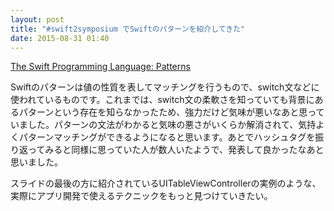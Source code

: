 ```yaml
---
layout: post
title: "#swift2symposium でSwiftのパターンを紹介してきた"
date: 2015-08-31 01:40
---
```


[The Swift Programming Language: Patterns](https://developer.apple.com/library/ios/documentation/Swift/Conceptual/Swift_Programming_Language/Patterns.html)

Swiftのパターンは値の性質を表してマッチングを行うもので、switch文などに使われているものです。これまでは、switch文の柔軟さを知っていても背景にあるパターンという存在を知らなかったため、強力だけど気味が悪いなあと思っていました。パターンの文法がわかると気味の悪さがいくらか解消されて、気持よくパターンマッチングができるようになると思います。あとでハッシュタグを振り返ってみると同様に思っていた人が数人いたようで、発表して良かったなあと思いました。

スライドの最後の方に紹介されているUITableViewControllerの実例のような、実際にアプリ開発で使えるテクニックをもっと見つけていきたい。

<script async class="speakerdeck-embed" data-id="2e6844cdab4f4b08bbe69000e1790690" data-ratio="1.34207077326343" src="//speakerdeck.com/assets/embed.js"></script>

